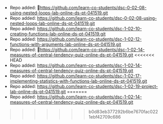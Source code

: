 
- Repo added: https://github.com/learn-co-students/dsc-0-02-08-using-nested-loops-lab-online-ds-pt-041519.git
- Repo added: https://github.com/learn-co-students/dsc-0-02-08-using-nested-loops-lab-online-ds-pt-041519.git
- Repo added: https://github.com/learn-co-students/dsc-1-02-10-creating-functions-lab-online-ds-pt-041519.git
- Repo added: https://github.com/learn-co-students/dsc-1-02-12-functions-with-arguments-lab-online-ds-pt-041519.git
- Repo added: https://github.com/learn-co-students/dsc-1-02-14-measures-of-central-tendency-quiz-online-ds-pt-041519.git
<<<<<<< HEAD
- Repo added: https://github.com/learn-co-students/dsc-1-02-14-measures-of-central-tendency-quiz-online-ds-pt-041519.git
- Repo added: https://github.com/learn-co-students/dsc-1-02-17-implementing-statistics-with-functions-lab-online-ds-pt-041519.git
- Repo added: https://github.com/learn-co-students/dsc-1-02-19-project-lab-online-ds-pt-041519.git
=======
- Repo added: https://github.com/learn-co-students/dsc-1-02-14-measures-of-central-tendency-quiz-online-ds-pt-041519.git
>>>>>>> b0d83eb377292b6be7670fac0221ebf42709c686
